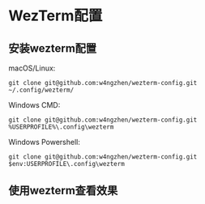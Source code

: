 # WezTerm配置

## 安装wezterm配置

macOS/Linux:

```
git clone git@github.com:w4ngzhen/wezterm-config.git ~/.config/wezterm/
```

Windows CMD: 

```
git clone git@github.com:w4ngzhen/wezterm-config.git %USERPROFILE%\.config\wezterm
```

Windows Powershell:

```
git clone git@github.com:w4ngzhen/wezterm-config.git $env:USERPROFILE\.config\wezterm
```

## 使用wezterm查看效果
